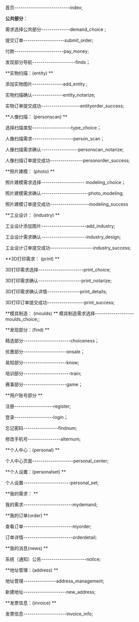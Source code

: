 首页---------------------------index;

**公共部分**：


需求选择公共部分--------------demand_choice ;

提交订单--------------------submit_order;

付款------------------------pay_money;

发现部分导航---------------------finds；

**实物扫描：(entity)        **

添加实物图片---------------add_entity ;

实物扫描确认---------------entity_notarize;

实物订单提交成功-------------------entityorder_success;

**人像扫描： (personscan)     **

选择扫描类型-------------------type_choice；

人像扫描需求--------------------person_scan；

人像扫描需求确认------------------personscan_notarize;

人像扫描订单提交成功----------------personorder_success;

**照片建模： (photo) **

照片建模需求选择--------------------- modeling_choice；

照片建模需求确认-----------------------photo_modeling;

照片建模订单提交成功-------------------modeling_success

**工业设计： (industry) **

工业设计添加图片----------------------add_industry;

工业设计需求确认----------------------industry_design;

工业设计订单提交成功---------------------industry_success;

**3D打印需求： (print) **

3D打印需求选择----------------------print_choice;

3D打印需求确认---------------------print_notarize;

3D打印需求确认详情----------------print_details;

3D打印订单提交成功------------------print_success;

**模具制造： (moulds) **
模具制造需求选择-------------------moulds_choice;;

**发现部分：(find) **

精选部分-----------------------choiceness；

优惠部分---------------------onsale；

易知部分---------------------know;

培训部分-----------------------train;

赛事部分---------------------game；


**用户账号部分 **


注册-------------------register;

登录-------------------login；

忘记密码-----------------findnum;

修改手机号----------------alternum;


**个人中心：(personal) **


个人中心页面--------------------personal_center;

**个人设置：(personalset) **


个人设置-----------------------personal_set;




**我的需求： **

我的需求------------------------mydemand;

**我的订单(order) **

查看订单------------------------myorder;

订单详情------------------------orderdetail;

**我的消息(news) **

系统（通知）公告----------------------notice;

**地址管理：(address) **


地址管理----------------address_management;


新建地址---------------------new_address;

**发票信息：(invoice) **

发票信息---------------------invoice_info;

